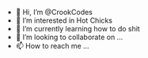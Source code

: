 - 👋 Hi, I’m @CrookCodes
- 👀 I’m interested in Hot Chicks
- 🌱 I’m currently learning how to do shit 
- 💞️ I’m looking to collaborate on ...
- 📫 How to reach me ...

<!---
CrookCodes/CrookCodes is a ✨ special ✨ repository because its `README.md` (this file) appears on your GitHub profile.
You can click the Preview link to take a look at your changes.
--->
